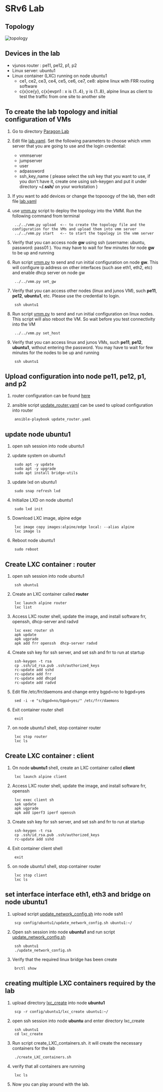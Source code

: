 # SRv6 Lab

## Topology
![topology](images/topology.jpg)


## Devices in the lab

- vjunos router : pe11, pe12, p1, p2
- Linux server: ubuntu1
- Linux container (LXC) running on node ubuntu1
    * ce1, ce2, ce3, ce4, ce5, ce6, ce7, ce8: alpine linux with FRR routing software
    * c{x}ce{y}, c{x}evpn1 : x is {1..4}, y is {1..8}, alpine linux as client to test the traffic from one site to another site

## To create the lab topology and initial configuration of VMs
1. Go to directory [Paragon Lab](./)
2. Edit file [lab.yaml](./lab.yaml). Set the following parameters to choose which vmm server that you are going to use and the login credential:
    - vmmserver 
    - jumpserver
    - user 
    - adpassword
    - ssh_key_name ( please select the ssh key that you want to use, if you don't have it, create one using ssh-keygen and put it under directory **~/.ssh/** on your workstation )
3. If you want to add devices or change the topooogy of the lab, then edit file [lab.yaml](lab.yaml)
4. use [vmm.py](../../vmm.py) script to deploy the topology into the VMM. Run the following command from terminal

        ../../vmm.py upload  <-- to create the topology file and the configuration for the VMs and upload them into vmm server
        ../../vmm.py start   <-- to start the topology in the vmm server

5. Verify that you can access node **gw** using ssh (username: ubuntu,  password: pass01 ). You may have to wait for few minutes for node **gw** to be up and running
6. Run script [vmm.py](../../vmm.py) to send and run initial configuration on node **gw**. This will configure ip address on other interfaces (such ase eth1, eth2, etc) and enable dhcp server on node gw

        ../../vmm.py set_gw

7. Verify that you can access other nodes (linux and junos VM), such **pe11**, **pe12**, **ubuntu1**, etc. Please use the credential to login.

        ssh ubuntu1

8. Run script [vmm.py](../../vmm.py) to send and run initial configuration on linux nodes. This script will also reboot the VM. So wait before you test connectivity into the VM

        ../../vmm.py set_host

9. Verify that you can access linux and junos VMs, such **pe11**, **pe12**, **ubuntu1**, without entering the password. You may have to wait for few minutes for the nodes to be up and running

        ssh ubuntu1

## Upload configuration into node pe11, pe12, p1, and p2

1. router configuration can be found [here](config/router/config_lab)
2. ansible script [update_router.yaml](config/router/update_router.yaml) can be used to upload configuration into router

        ansible-playbook update_router.yaml

## update node ubuntu1
1. open ssh session into node ubuntu1
2. update system on ubuntu1

        sudo apt -y update 
        sudo apt -y upgrade
        sudo apt install bridge-utils

3. update lxd on ubuntu1

        sudo snap refresh lxd
        
4. Initialize LXD on node ubuntu1

        sudo lxd init

5. Download LXC image, alpine edge

        lxc image copy images:alpine/edge local: --alias alpine
        lxc image ls

6. Reboot node ubuntu1

        sudo reboot

## Create LXC container : router
1. open ssh session into node ubuntu1

        ssh ubuntu1

1. Create an LXC container called **router**

        lxc launch alpine router
        lxc list

2. Access LXC router shell, update the image, and install software frr, openssh, dhcp-server and radvd

        lxc exec router sh
        apk update
        apk ugprade
        apk add frr openssh  dhcp-server radvd

3. Create ssh key for ssh server, and set ssh and frr to run at startup

        ssh-keygen -t rsa
        cp .ssh/id_rsa.pub .ssh/authorized_keys
        rc-update add sshd
        rc-update add frr
        rc-update add dhcpd
        rc-update add radvd


4. Edit file /etc/frr/daemons and change entry bgpd=no to bgpd=yes

        sed -i -e "s/bgpd=no/bgpd=yes/" /etc/frr/daemons


5. Exit container router shell

        exit
6. on node ubuntu1 shell, stop container router

        lxc stop router
        lxc ls


## Create LXC container : client
1. On node **ubuntu1** shell, create an LXC container called **client**

        lxc launch alpine client

2. Access LXC router shell, update the image, and install software frr, openssh

        lxc exec client sh
        apk update
        apk ugprade
        apk add iperf3 iperf openssh

2. Create ssh key for ssh server, and set ssh and frr to run at startup

        ssh-keygen -t rsa
        cp .ssh/id_rsa.pub .ssh/authorized_keys
        rc-update add sshd

3. Exit container client shell

        exit

4. on node ubuntu1 shell, stop container router

        lxc stop client
        lxc ls

## set interface interface eth1, eth3 and bridge on node **ubuntu1**
1. upload script [update_network_config.sh](config/ubuntu1/update_network_config.sh) into node ssh1

        scp config/ubuntu1/update_network_config.sh ubuntu1:~/

2. Open ssh session into node **ubuntu1** and run script [update_network_config.sh](config/ubuntu1/update_network_config.sh)

        ssh ubuntu1
        ./update_network_config.sh 

3. Verify that the required linux bridge has been create

        brctl show

## creating multiple LXC containers required by the lab
1. upload directory [lxc_create](config/ubuntu1/lxc_create) into node **ubuntu1**

        scp -r config/ubuntu1/lxc_create ubuntu1:~/

2. open ssh session into node **ubuntu** and enter directory lxc_create

        ssh ubuntu1
        cd lxc_create

3. Run script create_LXC_containers.sh. it will create the necessary containers for the lab

        ./create_LXC_containers.sh

4. verify that all containers are running

        lxc ls

5. Now you can play around with the lab.


    

